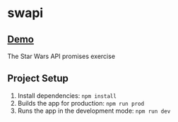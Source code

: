 # swapi

## [Demo](https://kaizengami.github.io/swapi/dist/)

The Star Wars API promises exercise

## Project Setup

1. Install dependencies: `npm install`
2. Builds the app for production: `npm run prod` 
3. Runs the app in the development mode: `npm run dev` 
